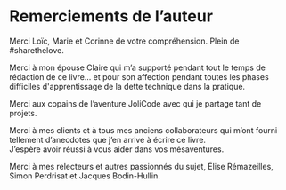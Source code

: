 # Remerciements de l’auteur

Merci Loïc, Marie et Corinne de votre compréhension. Plein de #sharethelove.

Merci à mon épouse Claire qui m’a supporté pendant tout le temps de rédaction de ce livre… et pour son affection pendant toutes les phases difficiles d'apprentissage de la dette technique dans la pratique.

Merci aux copains de l’aventure JoliCode avec qui je partage tant de projets.

Merci à mes clients et à tous mes anciens collaborateurs qui m’ont fourni tellement d’anecdotes que j’en arrive à écrire ce livre.   
J’espère avoir réussi à vous aider dans vos mésaventures.

Merci à mes relecteurs et autres passionnés du sujet, Élise Rémazeilles, Simon Perdrisat et Jacques Bodin-Hullin.

